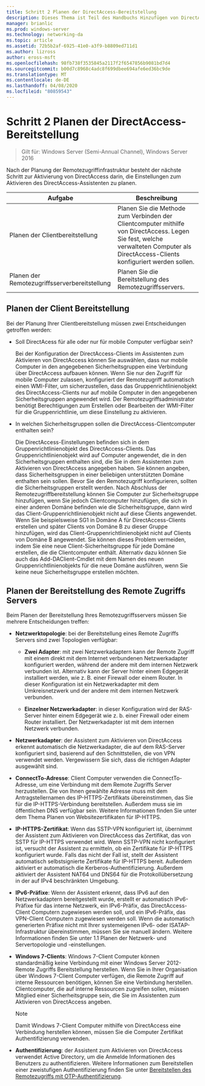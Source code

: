 ```yaml
---
title: Schritt 2 Planen der DirectAccess-Bereitstellung
description: Dieses Thema ist Teil des Handbuchs Hinzufügen von DirectAccess zu einer vorhandenen Remote Zugriffs Bereitstellung (VPN) für Windows Server 2016.
manager: brianlic
ms.prod: windows-server
ms.technology: networking-da
ms.topic: article
ms.assetid: 72b5b2af-6925-41e0-a3f9-b8809ed711d1
ms.author: lizross
author: eross-msft
ms.openlocfilehash: 98fb738f3535845a2117f2f6547856b9081bd7d4
ms.sourcegitcommit: b00d7c8968c4adc8f699dbee694afe6ed36bc9de
ms.translationtype: MT
ms.contentlocale: de-DE
ms.lasthandoff: 04/08/2020
ms.locfileid: "80859543"
---
```

# <a name="step-2-plan-the-directaccess-deployment"></a>Schritt 2 Planen der DirectAccess-Bereitstellung

>Gilt für: Windows Server (Semi-Annual Channel), Windows Server 2016

Nach der Planung der Remotezugriffinfrastruktur besteht der nächste Schritt zur Aktivierung von DirectAccess darin, die Einstellungen zum Aktivieren des DirectAccess-Assistenten zu planen.  
  
|Aufgabe|Beschreibung|  
|----|--------|  
|Planen der Clientbereitstellung|Planen Sie die Methode zum Verbinden der Clientcomputer mithilfe von DirectAccess. Legen Sie fest, welche verwalteten Computer als DirectAccess-Clients konfiguriert werden sollen.|  
|Planen der Remotezugriffsserverbereitstellung|Planen Sie die Bereitstellung des Remotezugriffsservers.|  
  
## <a name="planning-for-client-deployment"></a><a name="bkmk_2_1_client"></a>Planen der Client Bereitstellung  
Bei der Planung Ihrer Clientbereitstellung müssen zwei Entscheidungen getroffen werden:  
  
-   Soll DirectAcess für alle oder nur für mobile Computer verfügbar sein?  
  
    Bei der Konfiguration der DirectAccess-Clients im Assistenten zum Aktivieren von DirectAccess können Sie auswählen, dass nur mobile Computer in den angegebenen Sicherheitsgruppen eine Verbindung über DirectAccess aufbauen können. Wenn Sie nur den Zugriff für mobile Computer zulassen, konfiguriert der Remotezugriff automatisch einen WMI-Filter, um sicherzustellen, dass das Gruppenrichtlinienobjekt des DirectAccess-Clients nur auf mobile Computer in den angegebenen Sicherheitsgruppen angewendet wird. Der Remotezugriffsadministrator benötigt Berechtigungen zum Erstellen oder Bearbeiten der WMI-Filter für die Gruppenrichtlinie, um diese Einstellung zu aktivieren.  
  
-   In welchen Sicherheitsgruppen sollen die DirectAccess-Clientcomputer enthalten sein?  
  
    Die DirectAccess-Einstellungen befinden sich in dem Gruppenrichtlinienobjekt des DirectAccess-Clients. Das Gruppenrichtlinienobjekt wird auf Computer angewendet, die in den Sicherheitsgruppen enthalten sind, die Sie in dem Assistenten zum Aktivieren von DirectAccess angegeben haben. Sie können angeben, dass Sicherheitsgruppen in einer beliebigen unterstützten Domäne enthalten sein sollen. Bevor Sie den Remotezugriff konfigurieren, sollten die Sicherheitsgruppen erstellt werden. Nach Abschluss der Remotezugriffbereitstellung können Sie Computer zur Sicherheitsgruppe hinzufügen, wenn Sie jedoch Clientcomputer hinzufügen, die sich in einer anderen Domäne befinden wie die Sicherheitsgruppe, dann wird das Client-Gruppenrichtlinienobjekt nicht auf diese Clients angewendet. Wenn Sie beispielsweise SG1 in Domäne A für DirectAccess-Clients erstellen und später Clients von Domäne B zu dieser Gruppe hinzufügen, wird das Client-Gruppenrichtlinienobjekt nicht auf Clients von Domäne B angewendet. Sie können dieses Problem vermeiden, indem Sie eine neue Client-Sicherheitsgruppe für jede Domäne erstellen, die die Clientcomputer enthält. Alternativ dazu können Sie auch das Add-DAClient-Cmdlet mit dem Namen des neuen Gruppenrichtlinienobjekts für die neue Domäne ausführen, wenn Sie keine neue Sicherheitsgruppe erstellen möchten.  
  
## <a name="planning-for-remote-access-server-deployment"></a><a name="bkmk_2_2_server"></a>Planen der Bereitstellung des Remote Zugriffs Servers  
Beim Planen der Bereitstellung Ihres Remotezugriffsservers müssen Sie mehrere Entscheidungen treffen:  
  
-   **Netzwerktopologie**: bei der Bereitstellung eines Remote Zugriffs Servers sind zwei Topologien verfügbar:  
  
    -   **Zwei Adapter**: mit zwei Netzwerkadaptern kann der Remote Zugriff mit einem direkt mit dem Internet verbundenen Netzwerkadapter konfiguriert werden, während der andere mit dem internen Netzwerk verbunden ist. Alternativ kann der Server hinter einem Edgegerät installiert werden, wie z. B. einer Firewall oder einem Router. In dieser Konfiguration ist ein Netzwerkadapter mit dem Umkreisnetzwerk und der andere mit dem internen Netzwerk verbunden.  
  
    -   **Einzelner Netzwerkadapter**: in dieser Konfiguration wird der RAS-Server hinter einem Edgegerät wie z. b. einer Firewall oder einem Router installiert. Der Netzwerkadapter ist mit dem internen Netzwerk verbunden.  
  
-   **Netzwerkadapter**: der Assistent zum Aktivieren von DirectAccess erkennt automatisch die Netzwerkadapter, die auf dem RAS-Server konfiguriert sind, basierend auf den Schnittstellen, die von VPN verwendet werden. Vergewissern Sie sich, dass die richtigen Adapter ausgewählt sind.  
  
-   **ConnectTo-Adresse**: Client Computer verwenden die ConnectTo-Adresse, um eine Verbindung mit dem Remote Zugriffs Server herzustellen. Die von Ihnen gewählte Adresse muss mit dem Antragstellernamen des IP-HTTPS-Zertifikats übereinstimmen, das Sie für die IP-HTTPS-Verbindung bereitstellen. Außerdem muss sie im öffentlichen DNS verfügbar sein. Weitere Informationen finden Sie unter dem Thema Planen von Websitezertifikaten für IP-HTTPS.  
  
-   **IP-HTTPS-Zertifikat**: Wenn das SSTP-VPN konfiguriert ist, übernimmt der Assistent zum Aktivieren von DirectAccess das Zertifikat, das von SSTP für IP-HTTPS verwendet wird. Wenn SSTP-VPN nicht konfiguriert ist, versucht der Assistent zu ermitteln, ob ein Zertifikate für IP-HTTPS konfiguriert wurde. Falls das nicht der Fall ist, stellt der Assistent automatisch selbstsignierte Zertifikate für IP-HTTPS bereit. Außerdem aktiviert er automatisch die Kerberos-Authentifizierung. Außerdem aktiviert der Assistent NAT64 und DNS64 für die Protokollübersetzung in der auf IPv4 beschränkten Umgebung.  
  
-   **IPv6-Präfixe**: Wenn der Assistent erkennt, dass IPv6 auf den Netzwerkadaptern bereitgestellt wurde, erstellt er automatisch IPv6-Präfixe für das interne Netzwerk, ein IPv6-Präfix, das DirectAccess-Client Computern zugewiesen werden soll, und ein IPv6-Präfix, das VPN-Client Computern zugewiesen werden soll. Wenn die automatisch generierten Präfixe nicht mit Ihrer systemeigenen IPv6- oder ISATAP-Infrastruktur übereinstimmen, müssen Sie sie manuell ändern. Weitere Informationen finden Sie unter 1.1 Planen der Netzwerk- und Servertopologie und -einstellungen.  
  
-   **Windows 7-Clients**: Windows 7-Client Computer können standardmäßig keine Verbindung mit einer Windows Server 2012-Remote Zugriffs Bereitstellung herstellen. Wenn Sie in Ihrer Organisation über Windows 7-Client Computer verfügen, die Remote Zugriff auf interne Ressourcen benötigen, können Sie eine Verbindung herstellen. Clientcomputer, die auf interne Ressourcen zugreifen sollen, müssen Mitglied einer Sicherheitsgruppe sein, die Sie im Assistenten zum Aktivieren von DirectAccess angeben.  
  
    > [!NOTE]
    > Damit Windows 7-Client Computer mithilfe von DirectAccess eine Verbindung herstellen können, müssen Sie die Computer Zertifikat Authentifizierung verwenden.
  
-   **Authentifizierung**: der Assistent zum Aktivieren von DirectAccess verwendet Active Directory, um die Anmelde Informationen des Benutzers zu authentifizieren. Weitere Informationen zum Bereitstellen einer zweistufigen Authentifizierung finden Sie unter [Bereitstellen des Remotezugriffs mit OTP-Authentifizierung](../../ras/otp/Deploy-RA-OTP.md).  
  

  


